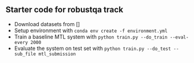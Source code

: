 ## Starter code for robustqa track
- Download datasets from []
- Setup environment with `conda env create -f environment.yml`
- Train a baseline MTL system with `python train.py --do_train --eval-every 2000`
- Evaluate the system on test set with `python train.py --do_test --sub_file mtl_submission`
